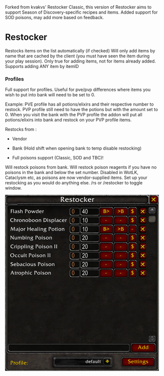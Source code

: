 Forked from kvakvs' Restocker Classic, this version of Restocker aims to support Season of Discovery-specific recipes and items.
Added support for SOD poisons, may add more based on feedback.


# Restocker

Restocks items on the list automatically (if checked) Will only add items by name that are cached by the client (you must have seen the item during your play session). Only true for adding items, not for items already added. Supports adding ANY item by itemID

### Profiles

Full support for profiles. Useful for pve/pvp differences where items you wish to put into bank will need to be set to 0.

Example: PVE profile has all potions/elixirs and their respective number to restock. PVP profile still need to have the potions but with the amount set to 0. When you visit the bank with the PVP profile the addon will put all potions/elixirs into bank and restock on your PVP profile items.

Restocks from :

- Vendor

- Bank (Hold shift when opening bank to temp disable restocking)

- Full poisons support (Classic, SOD and TBC)!

Will restock poisons from bank.
Will restock poison reagents if you have no poisons in the bank and below the set number.
Disabled in WotLK, Cataclysm etc, as poisons are now vendor-supplied items. Set up your restocking as you would do anything else.
/rs or /restocker to toggle window.



![Restocker main frame](https://raw.githubusercontent.com/Zindure/wow-Restocker/refs/heads/master/Restocker-SOD.png)
